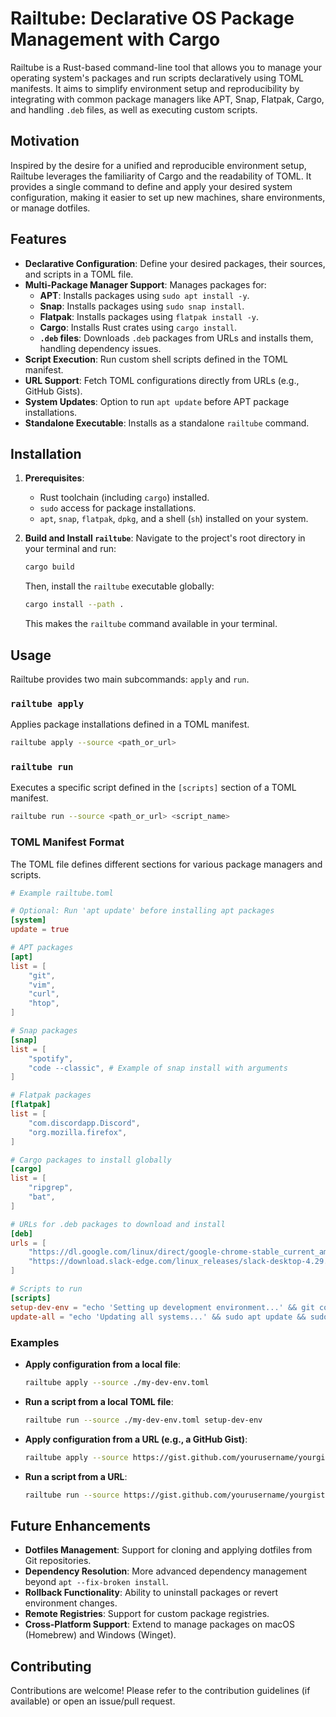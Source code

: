 # Railtube: Declarative OS Package Management with Cargo

Railtube is a Rust-based command-line tool that allows you to manage your operating system's packages and run scripts declaratively using TOML manifests. It aims to simplify environment setup and reproducibility by integrating with common package managers like APT, Snap, Flatpak, Cargo, and handling `.deb` files, as well as executing custom scripts.

## Motivation

Inspired by the desire for a unified and reproducible environment setup, Railtube leverages the familiarity of Cargo and the readability of TOML. It provides a single command to define and apply your desired system configuration, making it easier to set up new machines, share environments, or manage dotfiles.

## Features

*   **Declarative Configuration**: Define your desired packages, their sources, and scripts in a TOML file.
*   **Multi-Package Manager Support**: Manages packages for:
    *   **APT**: Installs packages using `sudo apt install -y`.
    *   **Snap**: Installs packages using `sudo snap install`.
    *   **Flatpak**: Installs packages using `flatpak install -y`.
    *   **Cargo**: Installs Rust crates using `cargo install`.
    *   **`.deb` files**: Downloads `.deb` packages from URLs and installs them, handling dependency issues.
*   **Script Execution**: Run custom shell scripts defined in the TOML manifest.
*   **URL Support**: Fetch TOML configurations directly from URLs (e.g., GitHub Gists).
*   **System Updates**: Option to run `apt update` before APT package installations.
*   **Standalone Executable**: Installs as a standalone `railtube` command.

## Installation

1.  **Prerequisites**:
    *   Rust toolchain (including `cargo`) installed.
    *   `sudo` access for package installations.
    *   `apt`, `snap`, `flatpak`, `dpkg`, and a shell (`sh`) installed on your system.

2.  **Build and Install `railtube`**:
    Navigate to the project's root directory in your terminal and run:
    ```bash
    cargo build
    ```
    Then, install the `railtube` executable globally:
    ```bash
    cargo install --path .
    ```
    This makes the `railtube` command available in your terminal.

## Usage

Railtube provides two main subcommands: `apply` and `run`.

### `railtube apply`

Applies package installations defined in a TOML manifest.

```bash
railtube apply --source <path_or_url>
```

### `railtube run`

Executes a specific script defined in the `[scripts]` section of a TOML manifest.

```bash
railtube run --source <path_or_url> <script_name>
```

### TOML Manifest Format

The TOML file defines different sections for various package managers and scripts.

```toml
# Example railtube.toml

# Optional: Run 'apt update' before installing apt packages
[system]
update = true

# APT packages
[apt]
list = [
    "git",
    "vim",
    "curl",
    "htop",
]

# Snap packages
[snap]
list = [
    "spotify",
    "code --classic", # Example of snap install with arguments
]

# Flatpak packages
[flatpak]
list = [
    "com.discordapp.Discord",
    "org.mozilla.firefox",
]

# Cargo packages to install globally
[cargo]
list = [
    "ripgrep",
    "bat",
]

# URLs for .deb packages to download and install
[deb]
urls = [
    "https://dl.google.com/linux/direct/google-chrome-stable_current_amd64.deb",
    "https://download.slack-edge.com/linux_releases/slack-desktop-4.29.149-amd64.deb",
]

# Scripts to run
[scripts]
setup-dev-env = "echo 'Setting up development environment...' && git config --global --add --bool push.default simple"
update-all = "echo 'Updating all systems...' && sudo apt update && sudo apt upgrade -y && cargo install-update -a"
```

### Examples

*   **Apply configuration from a local file**:
    ```bash
    railtube apply --source ./my-dev-env.toml
    ```

*   **Run a script from a local TOML file**:
    ```bash
    railtube run --source ./my-dev-env.toml setup-dev-env
    ```

*   **Apply configuration from a URL (e.g., a GitHub Gist)**:
    ```bash
    railtube apply --source https://gist.github.com/yourusername/yourgistid/raw/yourfile.toml
    ```

*   **Run a script from a URL**:
    ```bash
    railtube run --source https://gist.github.com/yourusername/yourgistid/raw/yourfile.toml update-all
    ```

## Future Enhancements

*   **Dotfiles Management**: Support for cloning and applying dotfiles from Git repositories.
*   **Dependency Resolution**: More advanced dependency management beyond `apt --fix-broken install`.
*   **Rollback Functionality**: Ability to uninstall packages or revert environment changes.
*   **Remote Registries**: Support for custom package registries.
*   **Cross-Platform Support**: Extend to manage packages on macOS (Homebrew) and Windows (Winget).

## Contributing

Contributions are welcome! Please refer to the contribution guidelines (if available) or open an issue/pull request.
